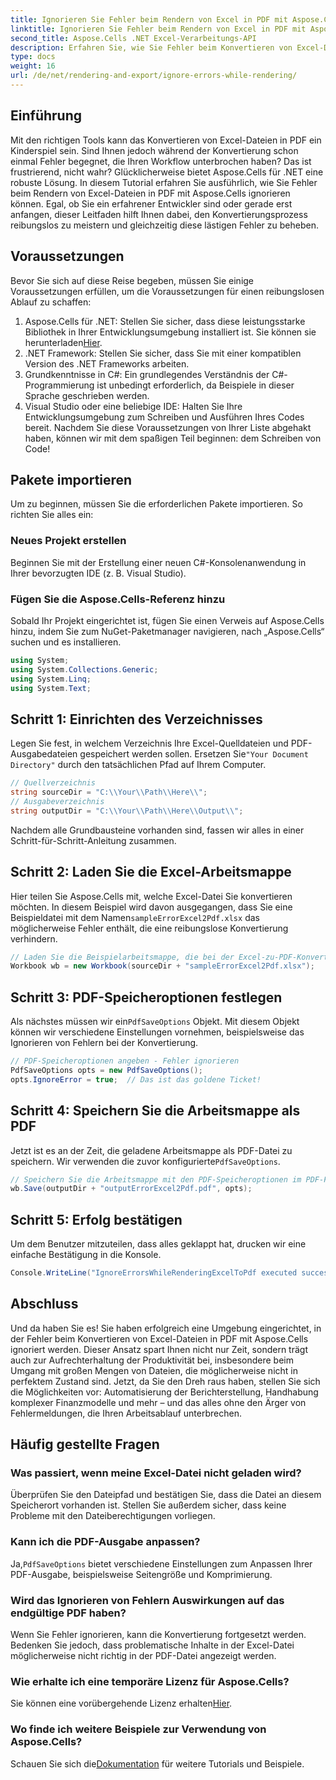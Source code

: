 ```yaml
---
title: Ignorieren Sie Fehler beim Rendern von Excel in PDF mit Aspose.Cells
linktitle: Ignorieren Sie Fehler beim Rendern von Excel in PDF mit Aspose.Cells
second_title: Aspose.Cells .NET Excel-Verarbeitungs-API
description: Erfahren Sie, wie Sie Fehler beim Konvertieren von Excel-Dateien in PDF mit Aspose.Cells für .NET ignorieren. Schritt-für-Schritt-Anleitung enthalten.
type: docs
weight: 16
url: /de/net/rendering-and-export/ignore-errors-while-rendering/
---
```

## Einführung
Mit den richtigen Tools kann das Konvertieren von Excel-Dateien in PDF ein Kinderspiel sein. Sind Ihnen jedoch während der Konvertierung schon einmal Fehler begegnet, die Ihren Workflow unterbrochen haben? Das ist frustrierend, nicht wahr? Glücklicherweise bietet Aspose.Cells für .NET eine robuste Lösung. In diesem Tutorial erfahren Sie ausführlich, wie Sie Fehler beim Rendern von Excel-Dateien in PDF mit Aspose.Cells ignorieren können. Egal, ob Sie ein erfahrener Entwickler sind oder gerade erst anfangen, dieser Leitfaden hilft Ihnen dabei, den Konvertierungsprozess reibungslos zu meistern und gleichzeitig diese lästigen Fehler zu beheben.
## Voraussetzungen
Bevor Sie sich auf diese Reise begeben, müssen Sie einige Voraussetzungen erfüllen, um die Voraussetzungen für einen reibungslosen Ablauf zu schaffen:
1.  Aspose.Cells für .NET: Stellen Sie sicher, dass diese leistungsstarke Bibliothek in Ihrer Entwicklungsumgebung installiert ist. Sie können sie herunterladen[Hier](https://releases.aspose.com/cells/net/).
2. .NET Framework: Stellen Sie sicher, dass Sie mit einer kompatiblen Version des .NET Frameworks arbeiten.
3. Grundkenntnisse in C#: Ein grundlegendes Verständnis der C#-Programmierung ist unbedingt erforderlich, da Beispiele in dieser Sprache geschrieben werden.
4. Visual Studio oder eine beliebige IDE: Halten Sie Ihre Entwicklungsumgebung zum Schreiben und Ausführen Ihres Codes bereit.
Nachdem Sie diese Voraussetzungen von Ihrer Liste abgehakt haben, können wir mit dem spaßigen Teil beginnen: dem Schreiben von Code!
## Pakete importieren
Um zu beginnen, müssen Sie die erforderlichen Pakete importieren. So richten Sie alles ein:
### Neues Projekt erstellen
Beginnen Sie mit der Erstellung einer neuen C#-Konsolenanwendung in Ihrer bevorzugten IDE (z. B. Visual Studio).
### Fügen Sie die Aspose.Cells-Referenz hinzu
Sobald Ihr Projekt eingerichtet ist, fügen Sie einen Verweis auf Aspose.Cells hinzu, indem Sie zum NuGet-Paketmanager navigieren, nach „Aspose.Cells“ suchen und es installieren.
```csharp
using System;
using System.Collections.Generic;
using System.Linq;
using System.Text;
```
## Schritt 1: Einrichten des Verzeichnisses
 Legen Sie fest, in welchem Verzeichnis Ihre Excel-Quelldateien und PDF-Ausgabedateien gespeichert werden sollen. Ersetzen Sie`"Your Document Directory"` durch den tatsächlichen Pfad auf Ihrem Computer.
```csharp
// Quellverzeichnis
string sourceDir = "C:\\Your\\Path\\Here\\";
// Ausgabeverzeichnis
string outputDir = "C:\\Your\\Path\\Here\\Output\\";
```
Nachdem alle Grundbausteine vorhanden sind, fassen wir alles in einer Schritt-für-Schritt-Anleitung zusammen.
## Schritt 2: Laden Sie die Excel-Arbeitsmappe
Hier teilen Sie Aspose.Cells mit, welche Excel-Datei Sie konvertieren möchten. In diesem Beispiel wird davon ausgegangen, dass Sie eine Beispieldatei mit dem Namen`sampleErrorExcel2Pdf.xlsx` das möglicherweise Fehler enthält, die eine reibungslose Konvertierung verhindern.
```csharp
// Laden Sie die Beispielarbeitsmappe, die bei der Excel-zu-PDF-Konvertierung einen Fehler auslöst
Workbook wb = new Workbook(sourceDir + "sampleErrorExcel2Pdf.xlsx");
```
## Schritt 3: PDF-Speicheroptionen festlegen
 Als nächstes müssen wir ein`PdfSaveOptions` Objekt. Mit diesem Objekt können wir verschiedene Einstellungen vornehmen, beispielsweise das Ignorieren von Fehlern bei der Konvertierung.
```csharp
// PDF-Speicheroptionen angeben - Fehler ignorieren
PdfSaveOptions opts = new PdfSaveOptions();
opts.IgnoreError = true;  // Das ist das goldene Ticket!
```
## Schritt 4: Speichern Sie die Arbeitsmappe als PDF
 Jetzt ist es an der Zeit, die geladene Arbeitsmappe als PDF-Datei zu speichern. Wir verwenden die zuvor konfigurierte`PdfSaveOptions`.
```csharp
// Speichern Sie die Arbeitsmappe mit den PDF-Speicheroptionen im PDF-Format
wb.Save(outputDir + "outputErrorExcel2Pdf.pdf", opts);
```
## Schritt 5: Erfolg bestätigen
Um dem Benutzer mitzuteilen, dass alles geklappt hat, drucken wir eine einfache Bestätigung in die Konsole.
```csharp
Console.WriteLine("IgnoreErrorsWhileRenderingExcelToPdf executed successfully.\r\n");
```

## Abschluss
Und da haben Sie es! Sie haben erfolgreich eine Umgebung eingerichtet, in der Fehler beim Konvertieren von Excel-Dateien in PDF mit Aspose.Cells ignoriert werden. Dieser Ansatz spart Ihnen nicht nur Zeit, sondern trägt auch zur Aufrechterhaltung der Produktivität bei, insbesondere beim Umgang mit großen Mengen von Dateien, die möglicherweise nicht in perfektem Zustand sind. Jetzt, da Sie den Dreh raus haben, stellen Sie sich die Möglichkeiten vor: Automatisierung der Berichterstellung, Handhabung komplexer Finanzmodelle und mehr – und das alles ohne den Ärger von Fehlermeldungen, die Ihren Arbeitsablauf unterbrechen. 
## Häufig gestellte Fragen
### Was passiert, wenn meine Excel-Datei nicht geladen wird?
Überprüfen Sie den Dateipfad und bestätigen Sie, dass die Datei an diesem Speicherort vorhanden ist. Stellen Sie außerdem sicher, dass keine Probleme mit den Dateiberechtigungen vorliegen.
### Kann ich die PDF-Ausgabe anpassen?
 Ja,`PdfSaveOptions` bietet verschiedene Einstellungen zum Anpassen Ihrer PDF-Ausgabe, beispielsweise Seitengröße und Komprimierung.
### Wird das Ignorieren von Fehlern Auswirkungen auf das endgültige PDF haben?
Wenn Sie Fehler ignorieren, kann die Konvertierung fortgesetzt werden. Bedenken Sie jedoch, dass problematische Inhalte in der Excel-Datei möglicherweise nicht richtig in der PDF-Datei angezeigt werden.
### Wie erhalte ich eine temporäre Lizenz für Aspose.Cells?
 Sie können eine vorübergehende Lizenz erhalten[Hier](https://purchase.aspose.com/temporary-license/).
### Wo finde ich weitere Beispiele zur Verwendung von Aspose.Cells?
 Schauen Sie sich die[Dokumentation](https://reference.aspose.com/cells/net/) für weitere Tutorials und Beispiele.